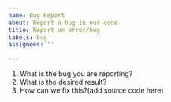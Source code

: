 ```yaml
---
name: Bug Report
about: Report a bug in our code
title: Report an error/bug
labels: bug
assignees: ''

---
```

1. What is the bug you are reporting?
2. What is the desired result?
3. How can we fix this?(add source code here)
